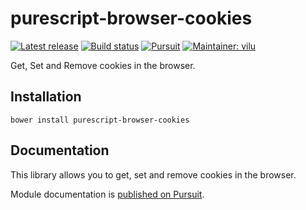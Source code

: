 # purescript-browser-cookies

[![Latest release](http://img.shields.io/github/release/vilu/purescript-browser-cookies.svg)](https://github.com/vilu/purescript-browser-cookies/releases)
[![Build status](https://travis-ci.org/vilu/purescript-browser-cookies.svg?branch=master)](https://travis-ci.org/vilu/purescript-browser-cookies)
[![Pursuit](http://pursuit.purescript.org/packages/purescript-browser-cookies/badge)](http://pursuit.purescript.org/packages/purescript-browser-cookies/)
[![Maintainer: vilu](https://img.shields.io/badge/maintainer-vilu-lightgrey.svg)](http://github.com/vilu)

Get, Set and Remove cookies in the browser.

## Installation

```
bower install purescript-browser-cookies
```

## Documentation

This library allows you to get, set and remove cookies in the browser.

Module documentation is [published on Pursuit](http://pursuit.purescript.org/packages/purescript-browser-cookies).